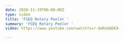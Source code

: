 ```yaml
---
date: 2020-11-19T06:00:00Z
type: video
title: 'FSEQ Rotary Peeler '
summary: 'FSEQ Rotary Peeler '
video: https://www.youtube.com/watch?v=r-AmRuG8DEA

---
```

